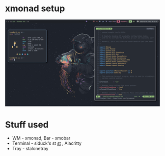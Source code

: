 # xmonad setup

![xmonad Rice](https://raw.githubusercontent.com/primalkaze/xmonad/main/screenshots/screenshot.png)

# Stuff used
- WM - xmonad, Bar - xmobar
- Terminal - siduck's st [st](https://github.com/siduck/st) , Alacritty
- Tray - stalonetray
